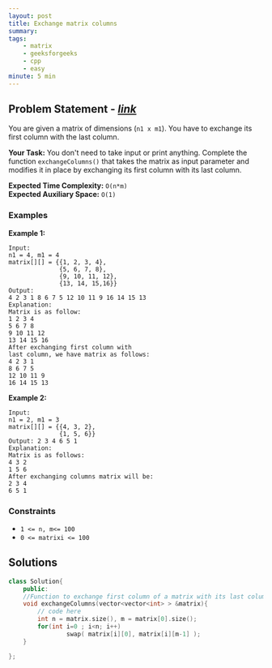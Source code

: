```yaml
---
layout: post
title: Exchange matrix columns
summary:
tags:
    - matrix
    - geeksforgeeks
    - cpp
    - easy
minute: 5 min
---
```


## Problem Statement - [*link*](https://practice.geeksforgeeks.org/problems/exchange-matrix-columns-1587115620/0/)  

You are given a matrix of dimensions (`n1 x m1`). You have to exchange its first column with the last column.

**Your Task:** 
You don't need to take input or print anything. Complete the function `exchangeColumns()` that takes the matrix as input parameter and modifies it in place by exchanging its first column with its last column.

**Expected Time Complexity:** `O(n*m)`  
**Expected Auxiliary Space:** `O(1)` 

### Examples

**Example 1:**   
```
Input:
n1 = 4, m1 = 4
matrix[][] = {{1, 2, 3, 4},
              {5, 6, 7, 8},
              {9, 10, 11, 12},
              {13, 14, 15,16}}
Output: 
4 2 3 1 8 6 7 5 12 10 11 9 16 14 15 13
Explanation:
Matrix is as follow:
1 2 3 4
5 6 7 8
9 10 11 12
13 14 15 16
After exchanging first column with 
last column, we have matrix as follows:
4 2 3 1
8 6 7 5
12 10 11 9
16 14 15 13
```

**Example 2:**   
```
Input:
n1 = 2, m1 = 3
matrix[][] = {{4, 3, 2},
              {1, 5, 6}}
Output: 2 3 4 6 5 1
Explanation:
Matrix is as follows:
4 3 2
1 5 6
After exchanging columns matrix will be:
2 3 4
6 5 1
```

### Constraints

+ `1 <= n, m<= 100`
+ `0 <= matrixi <= 100`

## Solutions

```cpp
class Solution{
    public:
    //Function to exchange first column of a matrix with its last column.
    void exchangeColumns(vector<vector<int> > &matrix){
        // code here
        int n = matrix.size(), m = matrix[0].size();
        for(int i=0 ; i<n; i++)
                swap( matrix[i][0], matrix[i][m-1] );
    }

};
```

